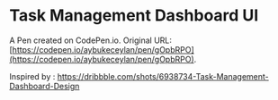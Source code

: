 # Task Management Dashboard UI

A Pen created on CodePen.io. Original URL: [https://codepen.io/aybukeceylan/pen/gOpbRPO](https://codepen.io/aybukeceylan/pen/gOpbRPO).

Inspired by : https://dribbble.com/shots/6938734-Task-Management-Dashboard-Design
